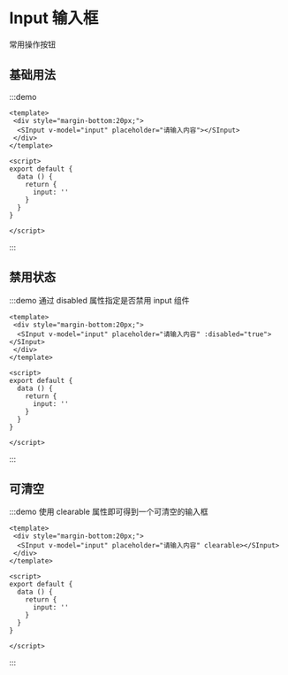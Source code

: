 # Input 输入框
常用操作按钮

## 基础用法

:::demo 

```vue
<template>
 <div style="margin-bottom:20px;">
  <SInput v-model="input" placeholder="请输入内容"></SInput>
 </div>
</template>

<script>
export default {
  data () {
    return {
      input: ''
    }
  }
}

</script>
```
:::
## 禁用状态


:::demo 通过 disabled 属性指定是否禁用 input 组件


```vue
<template>
 <div style="margin-bottom:20px;">
  <SInput v-model="input" placeholder="请输入内容" :disabled="true"></SInput>
 </div>
</template>

<script>
export default {
  data () {
    return {
      input: ''
    }
  }
}

</script>
```
:::

## 可清空


:::demo 使用 clearable 属性即可得到一个可清空的输入框

```vue
<template>
 <div style="margin-bottom:20px;">
  <SInput v-model="input" placeholder="请输入内容" clearable></SInput>
 </div>
</template>

<script>
export default {
  data () {
    return {
      input: ''
    }
  }
}

</script>
```
:::
